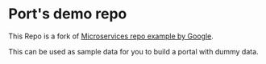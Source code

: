 # Port's demo repo

This Repo is a fork of [Microservices repo example by Google](https://github.com/GoogleCloudPlatform/microservices-demo).

This can be used as sample data for you to build a portal with dummy data.
